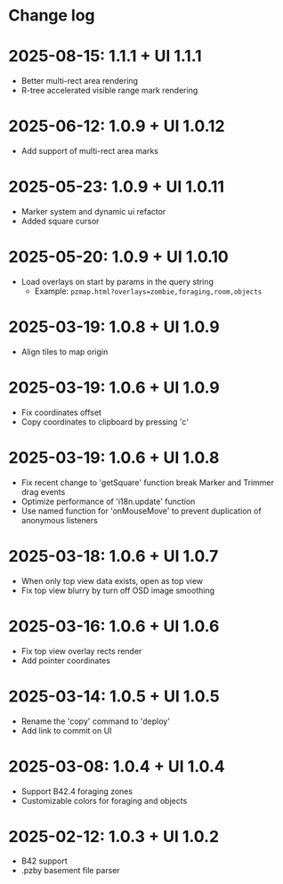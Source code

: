# Change log

# 2025-08-15: 1.1.1 + UI 1.1.1

* Better multi-rect area rendering
* R-tree accelerated visible range mark rendering

# 2025-06-12: 1.0.9 + UI 1.0.12

* Add support of multi-rect area marks

# 2025-05-23: 1.0.9 + UI 1.0.11

* Marker system and dynamic ui refactor
* Added square cursor

# 2025-05-20: 1.0.9 + UI 1.0.10

* Load overlays on start by params in the query string
  * Example: `pzmap.html?overlays=zombie,foraging,room,objects`

# 2025-03-19: 1.0.8 + UI 1.0.9

* Align tiles to map origin

# 2025-03-19: 1.0.6 + UI 1.0.9

* Fix coordinates offset
* Copy coordinates to clipboard by pressing 'c'

# 2025-03-19: 1.0.6 + UI 1.0.8

* Fix recent change to 'getSquare' function break Marker and Trimmer drag events
* Optimize performance of 'i18n.update' function
* Use named function for 'onMouseMove' to prevent duplication of anonymous listeners

# 2025-03-18: 1.0.6 + UI 1.0.7

* When only top view data exists, open as top view
* Fix top view blurry by turn off OSD image smoothing

# 2025-03-16: 1.0.6 + UI 1.0.6

* Fix top view overlay rects render
* Add pointer coordinates

# 2025-03-14: 1.0.5 + UI 1.0.5

* Rename the 'copy' command to 'deploy'
* Add link to commit on UI

# 2025-03-08: 1.0.4 + UI 1.0.4

* Support B42.4 foraging zones
* Customizable colors for foraging and objects

# 2025-02-12: 1.0.3 + UI 1.0.2

* B42 support
* .pzby basement file parser
